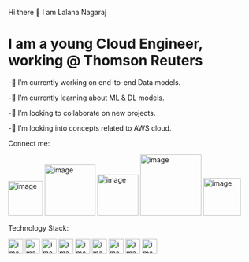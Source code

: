  Hi there 👋 I am Lalana Nagaraj
 
 <h1> I am a young Cloud Engineer, working @ Thomson Reuters </h1>

 -🔭 I’m currently working on end-to-end Data models.
 
 -🌱 I’m currently learning about ML & DL models.
 
 -👯 I’m looking to collaborate on new projects.
 
 -🤔 I’m looking into concepts related to AWS cloud.
 
 Connect me:
 
 
<img width="70" alt="image" src="https://user-images.githubusercontent.com/103526896/175508194-d701c054-91cc-457a-8cbc-8e927818d38b.png"> <img width="103" alt="image" src="https://user-images.githubusercontent.com/103526896/175508347-93fec81b-c934-4467-a87c-5f78b18421c8.png"> <img width="83" alt="image" src="https://user-images.githubusercontent.com/103526896/175508467-75f55fa8-be68-4895-9117-4b20b5400562.png"> <img width="124" alt="image" src="https://user-images.githubusercontent.com/103526896/175508790-6bf22305-e9ba-43bc-a0fd-6a7a063a4ea2.png"> <img width="76" alt="image" src="https://user-images.githubusercontent.com/103526896/175509196-1c2c9ad9-dea8-4896-81ff-f5d1db47a766.png">
 
 
 Technology Stack:


<img width="30" alt="image" src="https://user-images.githubusercontent.com/103526896/175511142-a439512a-3e8b-4ed8-9d30-41f7fecb5157.png"> <img width="30" alt="image" src="https://user-images.githubusercontent.com/103526896/175511530-132a0746-1964-4420-b645-03b757f5b8e5.png"> <img width="30" alt="image" src="https://user-images.githubusercontent.com/103526896/175511787-0d1ba939-eda9-4014-9dcb-1c8ff8569e6f.png"> <img width="30" alt="image" src="https://user-images.githubusercontent.com/103526896/175511914-d4ec7ab5-9631-4cb8-aaa7-f141ce1d4fe4.png"> <img width="30" alt="image" src="https://user-images.githubusercontent.com/103526896/175512071-1c27dc30-beb0-42b3-874f-b0232630919d.png"> <img width="30" alt="image" src="https://user-images.githubusercontent.com/103526896/175512324-f755e2af-9f58-44c7-aa62-37dd96a3df4a.png"> <img width="30" alt="image" src="https://user-images.githubusercontent.com/103526896/175512435-a27ed7b9-c815-4aea-9ac6-95ee7972de12.png"> <img width="30" alt="image" src="https://user-images.githubusercontent.com/103526896/175514196-e9be2090-6d91-4fd7-af28-13f2d53a2e31.png"> <img width="30" alt="image" src="https://user-images.githubusercontent.com/103526896/175512538-e5f591cc-00fb-43bb-9ec7-b65e59c681be.png">




 







 


